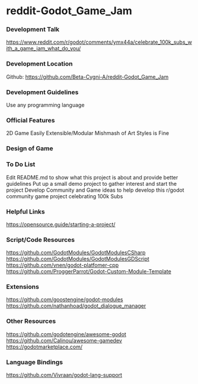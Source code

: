 # reddit-Godot_Game_Jam

### Development Talk
https://www.reddit.com/r/godot/comments/ymx44a/celebrate_100k_subs_with_a_game_jam_what_do_you/ 

### Development Location
Github: https://github.com/Beta-Cygni-A/reddit-Godot_Game_Jam

### Development Guidelines
Use any programming language

### Official Features
2D Game
Easily Extensible/Modular
Mishmash of Art Styles is Fine

### Design of Game

### To Do List
 Edit README.md to show what this project is about and provide better guidelines
 Put up a small demo project to gather interest and start the project
 Develop Community and Game ideas to help develop this r/godot community game project celebrating 100k Subs
 
### Helpful Links
https://opensource.guide/starting-a-project/

### Script/Code Resources
https://github.com/GodotModules/GodotModulesCSharp
https://github.com/GodotModules/GodotModulesGDScript
https://github.com/vnen/godot-platfomer-cpp
https://github.com/ProggerParrot/Godot-Custom-Module-Template

### Extensions
https://github.com/goostengine/godot-modules
https://github.com/nathanhoad/godot_dialogue_manager

### Other Resources
https://github.com/godotengine/awesome-godot
https://github.com/Calinou/awesome-gamedev
https://godotmarketplace.com/

### Language Bindings
https://github.com/Vivraan/godot-lang-support
